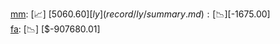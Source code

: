 [mm](record/mm/summary.md): [📈] [$5060.60]  
[ly](record/ly/summary.md): [📉] [$-1675.00]  
[fa](record/fa/summary.md): [📉] [$-907680.01]  
